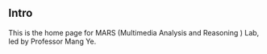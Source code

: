 ## Intro

This is the home page for MARS (Multimedia Analysis and Reasoning ) Lab, led by Professor Mang Ye.

